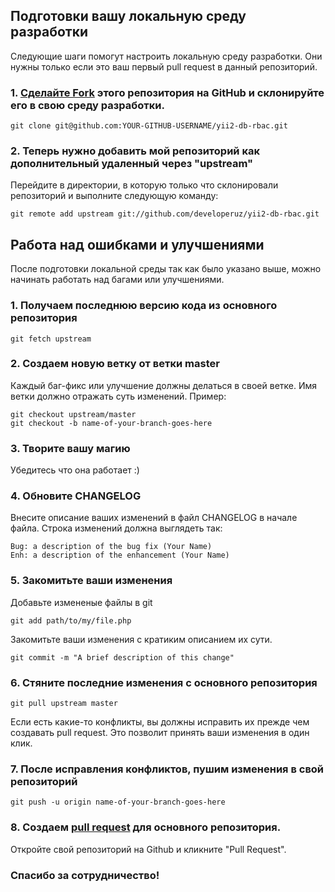 Подготовки вашу локальную среду разработки
------------------------------------------

Следующие шаги помогут настроить локальную среду разработки. Они нужны только если это ваш первый pull request в данный репозиторий. 

### 1. [Сделайте Fork](http://help.github.com/fork-a-repo/) этого репозитория на GitHub и склонируйте его в свою среду разработки.

```
git clone git@github.com:YOUR-GITHUB-USERNAME/yii2-db-rbac.git
```


### 2. Теперь нужно добавить мой репозиторий как дополнительный удаленный через "upstream"

Перейдите в директории, в которую только что склонировали репозиторий и выполните следующую команду:

```
git remote add upstream git://github.com/developeruz/yii2-db-rbac.git
```


Работа над ошибками и улучшениями
---------------------------------

После подготовки локальной среды так как было указано выше, можно начинать работать над багами или улучшениями.

### 1. Получаем последнюю версию кода из основного репозитория

```
git fetch upstream
```


### 2. Создаем новую ветку от ветки master

Каждый баг-фикс или улучшение должны делаться в своей ветке. Имя ветки должно отражать суть изменений.
Пример:

```
git checkout upstream/master
git checkout -b name-of-your-branch-goes-here
```

### 3. Творите вашу магию

Убедитесь что она работает :)

### 4. Обновите CHANGELOG

Внесите описание ваших изменений в файл CHANGELOG в начале файла. Строка изменений должна выглядеть так: 

```
Bug: a description of the bug fix (Your Name)
Enh: a description of the enhancement (Your Name)
```


### 5. Закомитьте ваши изменения

Добавьте измененые файлы в git

```
git add path/to/my/file.php
```

Закомитьте ваши изменения с кратиким описанием их сути. 

```
git commit -m "A brief description of this change"
```

### 6. Стяните последние изменения с основного репозитория

```
git pull upstream master
```

Если есть какие-то конфликты, вы должны исправить их прежде чем создавать pull request. Это позволит принять ваши изменения в один клик.

### 7. После исправления конфликтов, пушим изменения в свой репозиторий

```
git push -u origin name-of-your-branch-goes-here
```

### 8. Создаем [pull request](http://help.github.com/send-pull-requests/) для основного репозитория.

Откройте свой репозиторий на Github и кликните "Pull Request". 

###  Спасибо за сотрудничество! ###
